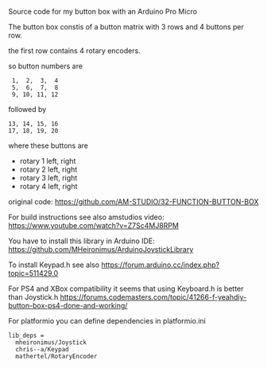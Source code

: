 Source code for my button box with an Arduino Pro Micro

The button box constis of a button matrix with 3 rows and 4 buttons per row.

the first row contains 4 rotary encoders.

so button numbers are
```
 1,  2,  3,  4
 5,  6,  7,  8
 9, 10, 11, 12
```
followed by
```
13, 14, 15, 16
17, 18, 19, 20
```
where these buttons are
- rotary 1 left, right
- rotary 2 left, right
- rotary 3 left, right
- rotary 4 left, right

original code: https://github.com/AM-STUDIO/32-FUNCTION-BUTTON-BOX

For build instructions see also amstudios video: https://www.youtube.com/watch?v=Z7Sc4MJ8RPM

You have to install this library in Arduino IDE: https://github.com/MHeironimus/ArduinoJoystickLibrary

To install Keypad.h see also https://forum.arduino.cc/index.php?topic=511429.0 

For PS4 and XBox compatibility it seems that using Keyboard.h is better than Joystick.h
https://forums.codemasters.com/topic/41266-f-yeahdiy-button-box-ps4-done-and-working/

For platformio you can define dependencies in platformio.ini
```
lib_deps =
  mheironimus/Joystick
  chris--a/Keypad
  mathertel/RotaryEncoder
```